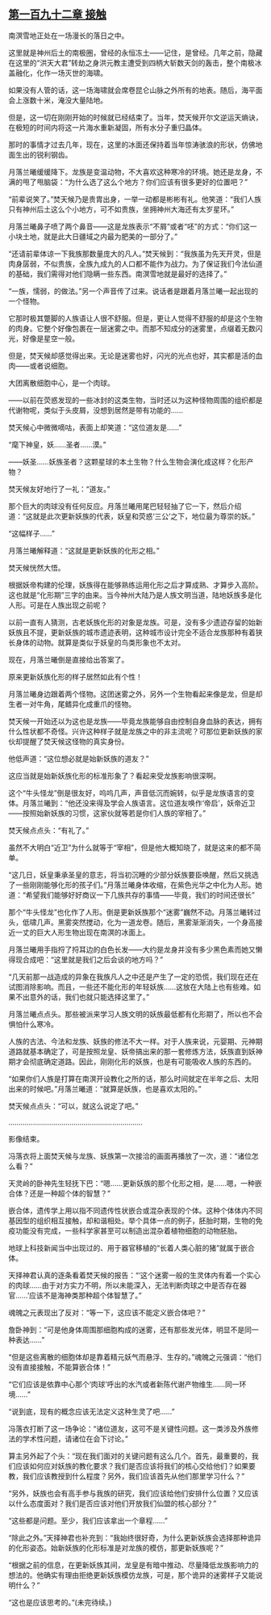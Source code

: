 ## [第一百九十二章 接触](https://www.xxbiquge.com/11_11207/9102848.html)


  南溟雪地正处在一场漫长的落日之中。

  这里就是神州后土的南极圈，曾经的永恒冻土——记住，是曾经。几年之前，隐藏在这里的“洪天大君”转劫之身洪元教主遭受到四柄大斩数天剑的轰击，整个南极冰盖融化，化作一场灭世的海啸。

  如果没有人管的话，这一场海啸就会席卷昆仑山脉之外所有的地表。随后，海平面会上涨数十米，淹没大量陆地。

  但是，这一切在刚刚开始的时候就已经结束了。当年，焚天候开尔文逆运天熵诀，在极短的时间内将这一片海水重新凝固，所有水分子重归晶体。

  那时的事情才过去几年，现在，这里的冰面还保持着当年惊涛骇浪的形状，仿佛地面生出的锐利钢齿。

  月落兰曦缓缓降下。龙族是变温动物，不大喜欢这种寒冷的环境。她还是龙身，不满的甩了甩脑袋：“为什么选了这么个地方？你们应该有很多更好的位置吧？”

  “前辈说笑了。”焚天候乃是贵胄出身，一举一动都是彬彬有礼。他笑道：“我们人族只有神州后土这么个小地方，可不如贵族，坐拥神州大海还有太岁星环。”

  月落兰曦鼻子喷了两个鼻音——这是龙族表示“不屑”或者“呸”的方式：“你们这一小块土地，就是此大日疆域之内最为肥美的一部分了。”

  “还请前辈体谅一下我族那数量庞大的凡人。”焚天候到：“我族虽为先天开灵，但是肉身孱弱，不似贵族，全族九成九的人口都不能作为战力。为了保证我们今法仙道的基础，我们需得对他们隐瞒一些东西。南溟雪地就是最好的选择了。”

  “一族，懦弱，的做法。”另一个声音传了过来。说话者是跟着月落兰曦一起出现的一个怪物。

  它那时极其蹩脚的人族语让人很不舒服。但是，更让人觉得不舒服的却是这个生物的肉身。它整个好像包裹在一层迷雾之中。而那不知成分的迷雾里，点缀着无数闪光，好像是星空一般。

  但是，焚天候却感觉得出来。无论是迷雾也好，闪光的光点也好，其实都是活的血肉——或者说细胞。

  大团离散细胞中心，是一个肉球。

  ——以前在荧惑发现的一些冰封的这类生物，当时还以为这种怪物周围的组织都是代谢物呢，类似于头皮屑，没想到居然是带有功能的……

  焚天候心中微微嘀咕，表面上却笑道：“这位道友是……”

  “麾下神皇，妖……圣者……漠。”

  ——妖圣……妖族圣者？这颗星球的本土生物？什么生物会演化成这样？化形产物？

  焚天候友好地行了一礼：“道友。”

  那个巨大的肉球没有任何反应。月落兰曦用尾巴轻轻抽了它一下，然后介绍道：“这就是此次更新妖族的代表，妖皇和荧惑‘三公’之下，地位最为尊崇的妖。”

  “这幅样子……”

  月落兰曦解释道：“这就是更新妖族的化形之相。”

  焚天候恍然大悟。

  根据妖帝构建的伦理，妖族得在能够熟练运用化形之后才算成熟、才算步入高阶。这也就是“化形期”三字的由来。当今神州大陆乃是人族文明当道，陆地妖族多是化人形。可是在人族出现之前呢？

  以前一直有人猜测，古老妖族化形的对象是龙族。可是，没有多少遗迹存留的始新妖族且不提，更新妖族的城市遗迹表明，这种城市设计完全不适合龙族那种有着狭长身体的动物。就算是类似于妖皇的鸟类形象也不太对。

  现在，月落兰曦倒是直接给出答案了。

  原来更新妖族化形的样子居然如此有个性！

  月落兰曦身边跟着两个怪物。这团迷雾之外，另外一个生物看起来像是龙，但是却生者一对牛角，尾鳍异化成重爪的怪物。

  焚天候一开始还以为这也是龙族——毕竟龙族能够自由控制自身血脉的表达，拥有什么性状都不奇怪。兴许这种样子就是龙族之中的非主流呢？可那位更新妖族的家伙却提醒了焚天候这怪物的真实身份。

  他低声道：“这位想必就是始新妖族的道友？”

  这应当就是始新妖族化形的标准形象了？看起来受龙族影响很深啊。

  这个“牛头怪龙”倒是很友好，呜呜几声，声音低沉而婉转，似乎是龙族语言的变体。月落兰曦到：“他还没来得及学会人族语言。这位道友唤作‘帝启’，妖帝近卫——按照始新妖族的习惯，这家伙就等若是你们人族的宰相了。”

  焚天候点点头：“有礼了。”

  虽然不大明白“近卫”为什么就等于“宰相”，但是他大概知晓了，就是这来的都不简单。

  “这几日，妖皇秉承圣皇的意志，将当初沉睡的少部分妖族要臣唤醒，然后又挑选了一些刚刚能够化形的孩子们。”月落兰曦身体收缩，在紫色光华之中化为人形。她道：“希望我们能够好好商议一下几族共存的事情——毕竟，我们的时间还很长”

  那个“牛头怪龙”也化作了人形。倒是更新妖族那个“迷雾”巍然不动。月落兰曦转过头，低啸几声。黑雾突然搅动，化为一道龙卷。随后，黑雾渐渐消失，一个身高接近一丈的巨大人形生物出现在南溟的冰面上。

  月落兰曦用手指捋了捋耳边的白色长发——大约是龙身并没有多少黑色素而她又懒得现合成吧：“这里就是我们之后会谈的地方吗？”

  “几天前那一战造成的异象在我族凡人之中还是产生了一定的恐慌，我们现在还在试图消除影响。而且，一些还不能化形的年轻妖族……这放在大陆上也有些难。如果不出意外的话，我们也就只能选择这里了。”

  月落兰曦点点头。那些被派来学习人族文明的妖族最低都有化形期了，所以也不会惧怕什么寒冷。

  人族的古法、今法和龙族、妖族的修法不大一样。对于人族来说，元婴期、元神期道路就基本确定了，可是按照龙皇、妖帝搞出来的那一套修炼方法，妖族直到妖神期才会彻底确定道路。因此，刚刚化形的妖族，也是有可能吸收人族的东西的。

  “如果你们人族是打算在南溟开设教化之所的话，那么时间就定在半年之后、太阳出来的时候吧。”月落兰曦道：“就算是妖族，也是喜欢太阳的。”

  焚天候点点头：“可以，就这么说定了吧。”

  …………………………………………………………

  影像结束。

  冯落衣将上面焚天候与龙族、妖族第一次接洽的画面再播放了一次，道：“诸位怎么看？”

  天灵岭的卧神先生轻抚下巴：“嗯……更新妖族的那个化形之相，是……嗯，一种嵌合体？还是一种超个体的智慧？”

  嵌合体，遗传学上用以指不同遗传性状嵌合或混杂表现的个体。这种个体体内不同基因型的组织相互接触，却和谐相处。举个具体一点的例子，胚胎时期，生物的免疫功能没有完成，一些科学家甚至可以制造出混杂着植物细胞的动物胚胎。

  地球上科技新闻当中出现过的、用于器官移植的“长着人类心脏的猪”就属于嵌合体。

  天择神君认真的逐条看着焚天候的报告：“‘这个迷雾一般的生灵体内有着一个实心的肉球……由于对方实力不明，所以未能深入，无法判断肉球之中是否存在器官……’应该不是海神类那种超个体智慧了。”

  魂魄之元表现出了反对：“等一下，这应该不能定义嵌合体吧？”

  詹卧神到：“可是他身体周围那细胞构成的迷雾，还有那些发光体，明显不是同一种表达……”

  “但是这些离散的细胞体却是靠着精元妖气而悬浮、生存的。”魂魄之元强调：“他们没有直接接触，不能算嵌合体！”

  “它们应该是依靠中心那个‘肉球’呼出的水汽或者新陈代谢产物维生……同一环境……”

  “说到底，现有的概念应该无法定义这种生灵了吧……”

  冯落衣打断了这一场争论：“诸位道友，这可不是关键性问题。这一类涉及外族修法的学术性问题，请诸位在会下讨论。”

  算主另外起了个头：“现在我们面对的关键问题有这么几个。首先，最重要的，我们应该如何应对妖族的教化要求？我们是否应该将我们的核心交给他们？如果要教，我们应该教授到什么程度？另外，我们应该首先从他们那里学习什么？”

  “另外，妖族也会有高手参与我族的研究，我们应该给他们安排什么位置？又应该以什么态度面对？我们是否应该对他们开放我们仙盟的核心部分？”

  “这些都是问题。至少，我们应该拿出一个章程……”

  “除此之外。”天择神君也补充到：“我始终很好奇，为什么更新妖族会选择那种诡异的化形姿态。始新妖族的化形标准是对龙族的模仿，那更新妖族呢？”

  “根据之前的信息，在更新妖族其间，龙皇是有暗中推动、尽量降低龙族影响力的想法的。他确实有理由拒绝更新妖族模仿龙族，可是，那个诡异的迷雾样子又能说明什么？”

  “这也是应该思考的。”(未完待续。)

